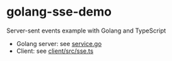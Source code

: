 # golang-sse-demo

Server-sent events example with Golang and TypeScript

- Golang server: see [service.go](./service.go)
- Client: see [client/src/sse.ts](./client/src/sse.ts)
